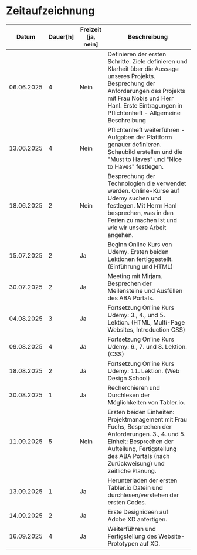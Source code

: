 # Zeitaufzeichnung

| Datum | Dauer[h]| Freizeit [ja, nein] |Beschreibung|
|---|---|---|---|
|06.06.2025|4|Nein|Definieren der ersten Schritte. Ziele definieren und Klarheit über die Aussage unseres Projekts. Besprechung der Anforderungen des Projekts mit Frau Nobis und Herr Hanl. Erste Eintragungen in Pflichtenheft - Allgemeine Beschreibung |
|13.06.2025|4|Nein|Pflichtenheft weiterführen - Aufgaben der Plattform genauer definieren. Schaubild erstellen und die "Must to Haves" und "Nice to Haves" festlegen.| 
|18.06.2025|2|Nein|Besprechung der Technologien die verwendet werden. Online-Kurse auf Udemy suchen und festlegen. Mit Herrn Hanl besprechen, was in den Ferien zu machen ist und wie wir unsere Arbeit angehen.|
|15.07.2025|2|Ja|Beginn Online Kurs von Udemy. Ersten beiden Lektionen fertiggestellt. (Einführung und HTML)|
|30.07.2025|2|Ja|Meeting mit Mirjam. Besprechen der Meilensteine und Ausfüllen des ABA Portals.|
|04.08.2025|3|Ja|Fortsetzung Online Kurs Udemy: 3., 4., und 5. Lektion. (HTML, Multi-Page Websites, Introduction CSS)|
|09.08.2025|4|Ja|Fortsetzung Online Kurs Udemy: 6., 7. und 8. Lektion. (CSS)|
|18.08.2025|2|Ja|Fortsetzung Online Kurs Udemy: 11. Lektion. (Web Design School)|
|30.08.2025|1|Ja|Recherchieren und Durchlesen der Möglichkeiten von Tabler.io.|
|11.09.2025|5|Nein|Ersten beiden Einheiten: Projektmanagement mit Frau Fuchs, Besprechen der Anforderungen. 3., 4. und 5. Einheit: Besprechen der Aufteilung, Fertigstellung des ABA Portals (nach Zurückweisung) und zeitliche Planung.
|13.09.2025|1|Ja|Herunterladen der ersten Tabler.io Datein und durchlesen/verstehen der ersten Codes.|
|14.09.2025|2|Ja|Erste Designideen auf Adobe XD anfertigen.|
|16.09.2025|4|Ja|Weiterführen und Fertigstellung des Website-Prototypen auf XD.|